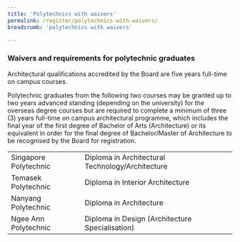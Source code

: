 ```yaml
---
title: 'Polytechnics with waivers'
permalink: /register/polytechnics-with-waivers/
breadcrumb: 'polytechnics with waivers'

---
```



### **Waivers and requirements for polytechnic graduates**

Architectural qualifications accredited by the Board are five years full-time on campus courses.

Polytechnic graduates from the following two courses may be granted up to two years advanced standing (depending on the university) for the overseas degree courses but are required to complete a minimum of three (3) years full-time on campus architectural programme, which includes the final year of the first degree of Bachelor of Arts (Architecture) or its equivalent in order for the final degree of Bachelor/Master of Architecture to be recognised by the Board for registration.
<table class="table-v">
<tr>
<td>Singapore Polytechnic</td>
<td>Diploma in Architectural Technology/Architecture</td>
</tr>
<tr>
<td>Temasek Polytechnic</td>
<td>Diploma in Interior Architecture</td>
</tr>
<tr>
<td>Nanyang Polytechnic</td>
<td>Diploma in Architecture</td>
</tr>
<tr>
<td>Ngee Ann Polytechnic</td>
<td>Diploma in Design (Architecture Specialisation)</td>
</tr>
</table>





